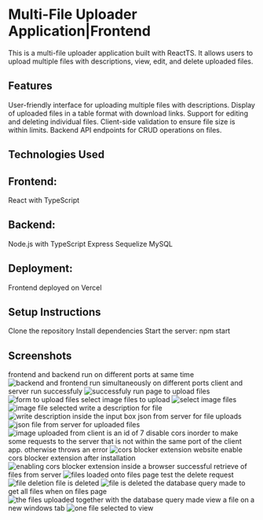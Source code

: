 # Multi-File Uploader Application|Frontend
This is a multi-file uploader application built with ReactTS. It allows users to upload multiple files with descriptions, view, edit, and delete uploaded files.

## Features
User-friendly interface for uploading multiple files with descriptions.
Display of uploaded files in a table format with download links.
Support for editing and deleting individual files.
Client-side validation to ensure file size is within limits.
Backend API endpoints for CRUD operations on files.
## Technologies Used
## Frontend:
React with TypeScript
## Backend:
Node.js with TypeScript
Express
Sequelize
MySQL
## Deployment:
Frontend deployed on Vercel

## Setup Instructions
Clone the repository
Install dependencies
Start the server:
npm start

## Screenshots

frontend and backend run on different ports at same time
![backend and frontend run simultaneously on different ports](./screenshots/Screenshot%20(323).png "frontend and backend run on different ports at the same time")
client and server run successfuly
![successfuly run](./screenshots/Screenshot%20(324).png "cient and server successfully run")
page to upload files
![form to upload files](./screenshots/Screenshot%20(325).png "fie upload page")
select image files to upload
![select image files](./screenshots/Screenshot%20(326).png "image file selection")
![image file selected](./screenshots/Screenshot%20(328).png)
write a description for file
![write description inside the input box](./screenshots/Screenshot%20(329).png "write description for the file")
json from server for file uploads
![json file from server for uploaded files](./screenshots/Screenshot%20(330).png "file uploaded successfully")
![image uploaded from client is an id of 7](./screenshots/Screenshot%20(331).png)
disable cors inorder to make some requests to the server that is not within the same port of the client app. otherwise throws an error
![cors blocker extension website](./screenshots/Screenshot%20(333).png "install CORS blocker")
enable cors blocker extension after installation
![enabling cors blocker extension inside a browser](./screenshots/Screenshot%20(334).png "enabling the extension")
successful retrieve of files from server
![files loaded onto files page](./screenshots/Screenshot%20(335).png "files retrieved from server into files table")
test the delete request
![file deletion](./screenshots/Screenshot%20(336).png "file deleted successfully")
file is deleted
![file is deleted](./screenshots/Screenshot%20(337).png "file deleted")
the database query made to get all files when on files page
![the files uploaded together with the database query made](./screenshots/Screenshot%20(338).png "files loaded into files typescript page")
view a file on a new windows tab
![one file selected to view](./screenshots/Screenshot%20(341).png "slected file")